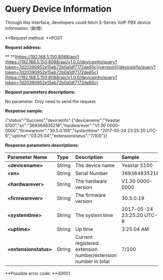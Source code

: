 # Query Device Information

Through this interface, developers could fetch S-Series VoIP PBX device information. \(新增\)

**Request method: **POST

**Request address:**

** **[https://192.168.5.150:8088/api/](https://192.168.5.150:8088/api/v1.0.0/deviceinfo/query?token=7d20390952e15eb72b0a1df7172de65c){version}[/deviceinfo/query?token=7d20390952e15eb72b0a1df7172de65c](https://192.168.5.150:8088/api/v1.0.0/deviceinfo/query?token=7d20390952e15eb72b0a1df7172de65c)

**Request parameters descriptions:**

No parameter. Only need to send the request.

**Response sample:**

{"status":"Success","deviceinfo":{"devicename":"Yeastar S100","sn":"369364835218","hardwarever":"V1.30 0000-0000","firmwarever":"30.5.0.109","systemtime":"2017-05-24 23:25:20 UTC-8","uptime":"03:25:04","extensionstatus":"7/100"}}

**Response parameters descriptions:**

| **Parameter Name** | **Type** | **Description** | **Sample** |
| :--- | :--- | :--- | :--- |
| **&lt;devicename&gt;** | String | The device name | Yeastar S100 |
| **&lt;sn&gt;** | String | Serial Number | 369364835218 |
| **&lt;hardwarever&gt;** | String | The hardware version | V1.30 0000-0000 |
| **&lt;firmwarever&gt;** | String | The firmware version | 30.5.0.19 |
| **&lt;systemtime&gt;** | String | The system time | 2017-05-24 23:25:20 UTC-8 |
| **&lt;uptime&gt;** | String | Up time | 3:25:04 AM |
| **&lt;extensionstatus&gt;** | String | Current registered extension number/extension number in total | 7/100 |

**Possible error code: **30001

